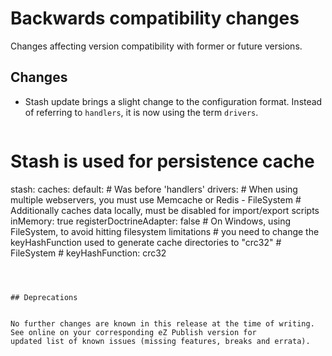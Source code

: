 # Backwards compatibility changes

Changes affecting version compatibility with former or future versions.

## Changes

* Stash update brings a slight change to the configuration format.
  Instead of referring to `handlers`, it is now using the term `drivers`.

  ```yaml
# Stash is used for persistence cache
stash:
    caches:
        default:
            # Was before 'handlers'
            drivers:
                # When using multiple webservers, you must use Memcache or Redis
                - FileSystem
            # Additionally caches data locally, must be disabled for import/export scripts
            inMemory: true
            registerDoctrineAdapter: false
            # On Windows, using FileSystem, to avoid hitting filesystem limitations
            # you need to change the keyHashFunction used to generate cache directories to "crc32"
            # FileSystem
            #    keyHashFunction: crc32
  ```



## Deprecations


No further changes are known in this release at the time of writing.
See online on your corresponding eZ Publish version for
updated list of known issues (missing features, breaks and errata).
